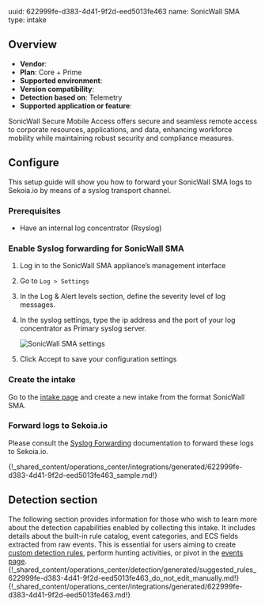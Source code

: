 uuid: 622999fe-d383-4d41-9f2d-eed5013fe463
name: SonicWall SMA
type: intake

## Overview
- **Vendor**:
- **Plan**: Core + Prime
- **Supported environment**:
- **Version compatibility**:
- **Detection based on**: Telemetry
- **Supported application or feature**:

SonicWall Secure Mobile Access offers secure and seamless remote access to corporate resources, applications, and data, enhancing workforce mobility while maintaining robust security and compliance measures.



## Configure

This setup guide will show you how to forward your SonicWall SMA logs to Sekoia.io by means of a syslog transport channel.

### Prerequisites

- Have an internal log concentrator (Rsyslog)

### Enable Syslog forwarding for SonicWall SMA

1. Log in to the SonicWall SMA appliance’s management interface
2. Go to `Log > Settings`
3. In the Log & Alert levels section, define the severity level of log messages.
4. In the syslog settings, type the ip address and the port of your log concentrator as Primary syslog server.

    ![SonicWall SMA settings](/assets/instructions/sonicwall_sma/settings.png)

5. Click Accept to save your configuration settings

### Create the intake

Go to the [intake page](https://app.sekoia.io/operations/intakes) and create a new intake from the format SonicWall SMA.

### Forward logs to Sekoia.io

Please consult the [Syslog Forwarding](../../../ingestion_methods/sekoiaio_forwarder/) documentation to forward these logs to Sekoia.io.

{!_shared_content/operations_center/integrations/generated/622999fe-d383-4d41-9f2d-eed5013fe463_sample.md!}


## Detection section

The following section provides information for those who wish to learn more about the detection capabilities enabled by collecting this intake. It includes details about the built-in rule catalog, event categories, and ECS fields extracted from raw events. This is essential for users aiming to create [custom detection rules](/docs/xdr/features/detect/sigma.md), perform hunting activities, or pivot in the [events page](/docs/xdr/features/investigate/events.md).
{!_shared_content/operations_center/detection/generated/suggested_rules_622999fe-d383-4d41-9f2d-eed5013fe463_do_not_edit_manually.md!}
{!_shared_content/operations_center/integrations/generated/622999fe-d383-4d41-9f2d-eed5013fe463.md!}

